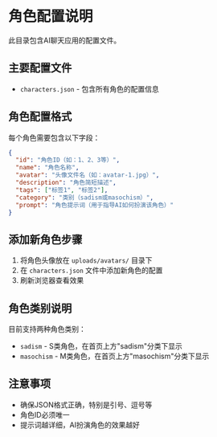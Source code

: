 # 角色配置说明

此目录包含AI聊天应用的配置文件。

## 主要配置文件

- `characters.json` - 包含所有角色的配置信息

## 角色配置格式

每个角色需要包含以下字段：

```json
{
  "id": "角色ID（如：1、2、3等）",
  "name": "角色名称",
  "avatar": "头像文件名（如：avatar-1.jpg）",
  "description": "角色简短描述",
  "tags": ["标签1", "标签2"],
  "category": "类别（sadism或masochism）",
  "prompt": "角色提示词（用于指导AI如何扮演该角色）"
}
```

## 添加新角色步骤

1. 将角色头像放在 `uploads/avatars/` 目录下
2. 在 `characters.json` 文件中添加新角色的配置
3. 刷新浏览器查看效果

## 角色类别说明

目前支持两种角色类别：

- `sadism` - S类角色，在首页上方"sadism"分类下显示
- `masochism` - M类角色，在首页上方"masochism"分类下显示

## 注意事项

- 确保JSON格式正确，特别是引号、逗号等
- 角色ID必须唯一
- 提示词越详细，AI扮演角色的效果越好 